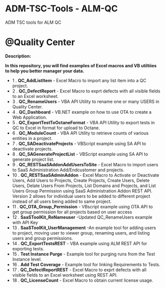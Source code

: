 # ADM-TSC-Tools - ALM-QC
ADM TSC tools for ALM QC
# @Quality Center
__Description:__

__In this repository, you will find examples of Excel macros and VB utiltiies to help you better manager your data.__

* 1 . __QC_AddListItem__  - Excel Macro to import any list item into a QC project. 
* 2 . __QC_DefectReport__ - Excel Macro to exprt defects with all visible fields to an Excel worksheet. 
* 3 . __QC_RenameUsers__  - VBA API Utility to rename one or many USERS in Quality Center. 
* 4 . __QC_Dashboard__ - VB.NET example on how to use OTA to create a Web Application.
* 5 . __QC_ExportTestToOctaneFormat__ - VBA API Utility to export tests in QC to Excel in format for upload to Octane.
* 6 . __QC_ModuleCount__ - VBA API Utility to retrieve counts of various entities in a project.
* 7 . __QC_SADeactivateProjects__ - VBScript example using SA API to deactivate projects.
* 8 . __QC_SAGenerateProjectList__ - VBScript example using SA API to generate project list.
* 9 . __QC_RESTSaaSAddonAddUsersToSite__ - Excel Macro to import users to SaaS Administration Add/Endcustomer and projects.
* 10 . __QC_RESTSaaSAdminAddon__ - Excel Macro to Activate or Deactivate Users, Add Users to Projects, Create Projects, Create Users, Delete Users, Delate Users From Projects, List Domains and Projects, and List Users Group Permission using SaaS Administration Addon REST API.  Version 2 allows for individual users to be added to different project instead of all users being added to same project.
* 11 . __QC_OTA_Group_Permission__ - VBscript example using OTA API to get group permission for all projects based on user access
* 12 . __SaaSToolKit_ReNameuser__ -Updated QC_RenameUsers example with API Key 
* 13 . __SaaSToolKit_UserManagement__ -An example tool for adding users to project, moving user to viewer group, renaming users, and listing users and group permissions.
* 14 . __QC_ExportTestsREST__ - VBA example using ALM REST API for exporting tests.
* 15 . __Test Instance Purge__ - Example tool for purging runs from the Test Instance level.
* 16 . __Add Test Coverage__ - Example tool for linking Requirements to Tests.
* 17 . __QC_DefectReportREST__ - Excel Macro to exprt defects with all visible fields to an Excel worksheet using REST API.
* 18 . __QC_LicenseCount__ - Excel Macro to obtain current license usage.  
